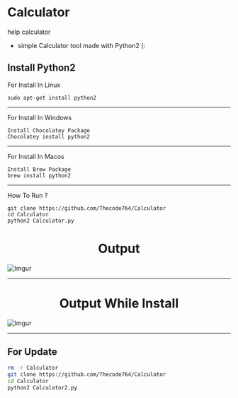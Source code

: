 # Calculator
help calculator
- simple Calculator tool made with Python2 (:
## Install Python2
For Install In Linux 
```
sudo apt-get install python2
```
---
For Install In Windows
```
Install Chocolatey Package
Chocolatey install python2
```
---
For Install In Macos
```
Install Brew Package
brew install python2
```
---
How To Run ?
```
git clone https://github.com/Thecode764/Calculator
cd Calculator
python2 Calculator.py
```
<h1 align="center">Output</h1>

![Imgur](https://i.postimg.cc/fMBWjc8w/Screenshot-from-2023-08-06-03-14-35.png?dl=1)

---



<h1 align="center">Output While Install</h1>

![Imgur](https://i.postimg.cc/NsJgqmyg/Screenshot-from-2023-08-06-03-56-44.png?dl=1)

---
## For Update
```zsh
rm -r Calculator
git clone https://github.com/Thecode764/Calculator
cd Calculator
python2 Calculator2.py
```
